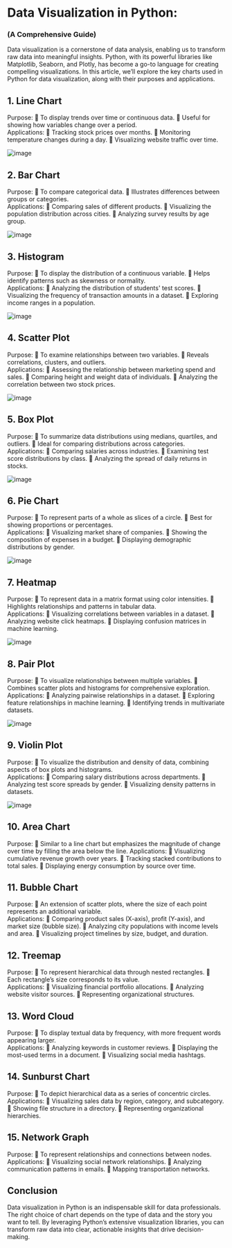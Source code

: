 # Data Visualization in Python:
### (A Comprehensive Guide)

Data visualization is a cornerstone of data analysis, enabling us to transform 
raw data into meaningful insights. Python, with its powerful libraries like 
Matplotlib, Seaborn, and Plotly, has become a go-to language for creating 
compelling visualizations. In this article, we’ll explore the key charts used in 
Python for data visualization, along with their purposes and applications.

## 1. Line Chart 
Purpose:  To display trends over time or continuous data.  Useful for showing how variables change over a period. <br>
Applications:  Tracking stock prices over months.  Monitoring temperature changes during a day.  Visualizing website traffic over time.<br>

![image](https://github.com/user-attachments/assets/042dca3a-8703-4b77-aa9e-b7f93d871057)

## 2. Bar Chart 
Purpose:  To compare categorical data.  Illustrates differences between groups or categories. <br>
Applications:  Comparing sales of different products.  Visualizing the population distribution across cities.  Analyzing survey results by age group. <br>

![image](https://github.com/user-attachments/assets/4f402ebb-6259-4b3a-9d76-9ace62b39810)

## 3. Histogram 
Purpose:  To display the distribution of a continuous variable.  Helps identify patterns such as skewness or normality. <br>
Applications:  Analyzing the distribution of students' test scores.  Visualizing the frequency of transaction amounts in a dataset.  Exploring income ranges in a population.<br>

![image](https://github.com/user-attachments/assets/3cfe1f84-1dce-4c57-bbc0-deea4444f2a6)

## 4. Scatter Plot 
Purpose:  To examine relationships between two variables.  Reveals correlations, clusters, and outliers. <br>
Applications:  Assessing the relationship between marketing spend and sales.  Comparing height and weight data of individuals.  Analyzing the correlation between two stock prices.<br>

![image](https://github.com/user-attachments/assets/a52b947a-90e7-4ff4-b970-cf7d94032d9c)

## 5. Box Plot 
Purpose:  To summarize data distributions using medians, quartiles, and outliers.  Ideal for comparing distributions across categories. <br>
Applications:  Comparing salaries across industries.  Examining test score distributions by class.  Analyzing the spread of daily returns in stocks.<br>

![image](https://github.com/user-attachments/assets/f784146f-fe9a-451e-953e-b8ea4d07c215)

## 6. Pie Chart 
Purpose:  To represent parts of a whole as slices of a circle.  Best for showing proportions or percentages. <br>
Applications:  Visualizing market share of companies.  Showing the composition of expenses in a budget.  Displaying demographic distributions by gender. <br>

![image](https://github.com/user-attachments/assets/7e1c0aec-75ad-4f73-b658-51b8eef53267)

## 7. Heatmap 
Purpose:  To represent data in a matrix format using color intensities.  Highlights relationships and patterns in tabular data. <br>
Applications:  Visualizing correlations between variables in a dataset.  Analyzing website click heatmaps.  Displaying confusion matrices in machine learning.<br>

![image](https://github.com/user-attachments/assets/9b0d4610-6e57-4c34-af6f-5d181e51e82f)

## 8. Pair Plot 
Purpose:  To visualize relationships between multiple variables.  Combines scatter plots and histograms for comprehensive exploration. <br>
Applications:  Analyzing pairwise relationships in a dataset.  Exploring feature relationships in machine learning.  Identifying trends in multivariate datasets.<br>

![image](https://github.com/user-attachments/assets/0f00882b-f4d7-4553-ae37-431fafaa6ae6)

## 9. Violin Plot 
Purpose:  To visualize the distribution and density of data, combining aspects of box plots and 
histograms. <br>
Applications:  Comparing salary distributions across departments.  Analyzing test score spreads by gender.  Visualizing density patterns in datasets. <br>

![image](https://github.com/user-attachments/assets/aa2bb1b4-aae5-469d-98b1-5a9db24c62b4)

## 10. Area Chart 
Purpose:  Similar to a line chart but emphasizes the magnitude of change over time by filling the area 
below the line. 
Applications:  Visualizing cumulative revenue growth over years.  Tracking stacked contributions to total sales.  Displaying energy consumption by source over time.

## 11. Bubble Chart 
Purpose:  An extension of scatter plots, where the size of each point represents an additional variable. <br>
Applications:  Comparing product sales (X-axis), profit (Y-axis), and market size (bubble size).  Analyzing city populations with income levels and area.
 Visualizing project timelines by size, budget, and duration.

## 12. Treemap 
Purpose:  To represent hierarchical data through nested rectangles.  Each rectangle’s size corresponds to its value. <br>
Applications:  Visualizing financial portfolio allocations.  Analyzing website visitor sources.  Representing organizational structures.<br>

## 13. Word Cloud 
Purpose:  To display textual data by frequency, with more frequent words appearing larger. <br>
Applications:  Analyzing keywords in customer reviews.  Displaying the most-used terms in a document.  Visualizing social media hashtags. <br>

## 14. Sunburst Chart 
Purpose:  To depict hierarchical data as a series of concentric circles. <br>
Applications:  Visualizing sales data by region, category, and subcategory.  Showing file structure in a directory.  Representing organizational hierarchies.<br>

## 15. Network Graph 
Purpose:  To represent relationships and connections between nodes. <br>
Applications:  Visualizing social network relationships.  Analyzing communication patterns in emails.  Mapping transportation networks. <br>

## Conclusion 
Data visualization in Python is an indispensable skill for data professionals. The right choice 
of chart depends on the type of data and the story you want to tell. By leveraging Python’s 
extensive visualization libraries, you can transform raw data into clear, actionable insights 
that drive decision-making.

